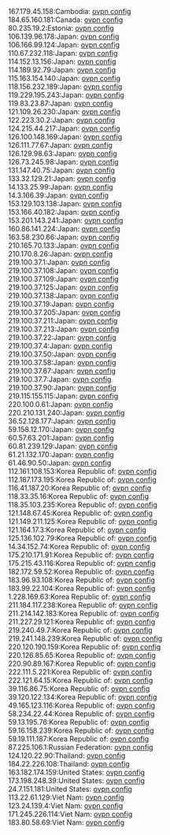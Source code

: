 167.179.45.158:Cambodia: [ovpn config](vpn/167_179_45_158.ovpn)  
184.65.160.181:Canada: [ovpn config](vpn/184_65_160_181.ovpn)  
80.235.19.2:Estonia: [ovpn config](vpn/80_235_19_2.ovpn)  
106.139.96.178:Japan: [ovpn config](vpn/106_139_96_178.ovpn)  
106.166.99.124:Japan: [ovpn config](vpn/106_166_99_124.ovpn)  
110.67.232.118:Japan: [ovpn config](vpn/110_67_232_118.ovpn)  
114.152.13.156:Japan: [ovpn config](vpn/114_152_13_156.ovpn)  
114.189.92.79:Japan: [ovpn config](vpn/114_189_92_79.ovpn)  
115.163.154.140:Japan: [ovpn config](vpn/115_163_154_140.ovpn)  
118.156.232.189:Japan: [ovpn config](vpn/118_156_232_189.ovpn)  
119.229.195.243:Japan: [ovpn config](vpn/119_229_195_243.ovpn)  
119.83.23.87:Japan: [ovpn config](vpn/119_83_23_87.ovpn)  
121.109.26.230:Japan: [ovpn config](vpn/121_109_26_230.ovpn)  
122.223.30.2:Japan: [ovpn config](vpn/122_223_30_2.ovpn)  
124.215.44.217:Japan: [ovpn config](vpn/124_215_44_217.ovpn)  
126.100.148.169:Japan: [ovpn config](vpn/126_100_148_169.ovpn)  
126.111.77.67:Japan: [ovpn config](vpn/126_111_77_67.ovpn)  
126.129.98.63:Japan: [ovpn config](vpn/126_129_98_63.ovpn)  
126.73.245.98:Japan: [ovpn config](vpn/126_73_245_98.ovpn)  
131.147.40.75:Japan: [ovpn config](vpn/131_147_40_75.ovpn)  
133.32.129.21:Japan: [ovpn config](vpn/133_32_129_21.ovpn)  
14.133.25.99:Japan: [ovpn config](vpn/14_133_25_99.ovpn)  
14.3.166.39:Japan: [ovpn config](vpn/14_3_166_39.ovpn)  
153.129.103.138:Japan: [ovpn config](vpn/153_129_103_138.ovpn)  
153.166.40.182:Japan: [ovpn config](vpn/153_166_40_182.ovpn)  
153.201.143.241:Japan: [ovpn config](vpn/153_201_143_241.ovpn)  
160.86.141.224:Japan: [ovpn config](vpn/160_86_141_224.ovpn)  
163.58.230.66:Japan: [ovpn config](vpn/163_58_230_66.ovpn)  
210.165.70.133:Japan: [ovpn config](vpn/210_165_70_133.ovpn)  
210.170.8.26:Japan: [ovpn config](vpn/210_170_8_26.ovpn)  
219.100.37.1:Japan: [ovpn config](vpn/219_100_37_1.ovpn)  
219.100.37.108:Japan: [ovpn config](vpn/219_100_37_108.ovpn)  
219.100.37.109:Japan: [ovpn config](vpn/219_100_37_109.ovpn)  
219.100.37.125:Japan: [ovpn config](vpn/219_100_37_125.ovpn)  
219.100.37.138:Japan: [ovpn config](vpn/219_100_37_138.ovpn)  
219.100.37.19:Japan: [ovpn config](vpn/219_100_37_19.ovpn)  
219.100.37.205:Japan: [ovpn config](vpn/219_100_37_205.ovpn)  
219.100.37.211:Japan: [ovpn config](vpn/219_100_37_211.ovpn)  
219.100.37.213:Japan: [ovpn config](vpn/219_100_37_213.ovpn)  
219.100.37.22:Japan: [ovpn config](vpn/219_100_37_22.ovpn)  
219.100.37.4:Japan: [ovpn config](vpn/219_100_37_4.ovpn)  
219.100.37.50:Japan: [ovpn config](vpn/219_100_37_50.ovpn)  
219.100.37.58:Japan: [ovpn config](vpn/219_100_37_58.ovpn)  
219.100.37.67:Japan: [ovpn config](vpn/219_100_37_67.ovpn)  
219.100.37.7:Japan: [ovpn config](vpn/219_100_37_7.ovpn)  
219.100.37.90:Japan: [ovpn config](vpn/219_100_37_90.ovpn)  
219.115.155.115:Japan: [ovpn config](vpn/219_115_155_115.ovpn)  
220.100.0.61:Japan: [ovpn config](vpn/220_100_0_61.ovpn)  
220.210.131.240:Japan: [ovpn config](vpn/220_210_131_240.ovpn)  
36.52.128.177:Japan: [ovpn config](vpn/36_52_128_177.ovpn)  
59.158.12.170:Japan: [ovpn config](vpn/59_158_12_170.ovpn)  
60.57.63.201:Japan: [ovpn config](vpn/60_57_63_201.ovpn)  
60.81.239.129:Japan: [ovpn config](vpn/60_81_239_129.ovpn)  
61.21.132.170:Japan: [ovpn config](vpn/61_21_132_170.ovpn)  
61.46.90.50:Japan: [ovpn config](vpn/61_46_90_50.ovpn)  
112.161.108.153:Korea Republic of: [ovpn config](vpn/112_161_108_153.ovpn)  
112.187.173.195:Korea Republic of: [ovpn config](vpn/112_187_173_195.ovpn)  
116.41.187.20:Korea Republic of: [ovpn config](vpn/116_41_187_20.ovpn)  
118.33.35.16:Korea Republic of: [ovpn config](vpn/118_33_35_16.ovpn)  
118.35.103.235:Korea Republic of: [ovpn config](vpn/118_35_103_235.ovpn)  
121.148.67.45:Korea Republic of: [ovpn config](vpn/121_148_67_45.ovpn)  
121.149.211.125:Korea Republic of: [ovpn config](vpn/121_149_211_125.ovpn)  
121.164.17.3:Korea Republic of: [ovpn config](vpn/121_164_17_3.ovpn)  
125.136.102.79:Korea Republic of: [ovpn config](vpn/125_136_102_79.ovpn)  
14.34.152.74:Korea Republic of: [ovpn config](vpn/14_34_152_74.ovpn)  
175.210.171.91:Korea Republic of: [ovpn config](vpn/175_210_171_91.ovpn)  
175.215.43.116:Korea Republic of: [ovpn config](vpn/175_215_43_116.ovpn)  
182.172.59.52:Korea Republic of: [ovpn config](vpn/182_172_59_52.ovpn)  
183.96.93.108:Korea Republic of: [ovpn config](vpn/183_96_93_108.ovpn)  
183.99.22.104:Korea Republic of: [ovpn config](vpn/183_99_22_104.ovpn)  
1.228.169.63:Korea Republic of: [ovpn config](vpn/1_228_169_63.ovpn)  
211.184.117.238:Korea Republic of: [ovpn config](vpn/211_184_117_238.ovpn)  
211.214.142.183:Korea Republic of: [ovpn config](vpn/211_214_142_183.ovpn)  
211.227.29.121:Korea Republic of: [ovpn config](vpn/211_227_29_121.ovpn)  
219.240.49.7:Korea Republic of: [ovpn config](vpn/219_240_49_7.ovpn)  
219.241.148.239:Korea Republic of: [ovpn config](vpn/219_241_148_239.ovpn)  
220.120.190.159:Korea Republic of: [ovpn config](vpn/220_120_190_159.ovpn)  
220.126.85.65:Korea Republic of: [ovpn config](vpn/220_126_85_65.ovpn)  
220.90.89.167:Korea Republic of: [ovpn config](vpn/220_90_89_167.ovpn)  
222.111.5.221:Korea Republic of: [ovpn config](vpn/222_111_5_221.ovpn)  
222.121.64.15:Korea Republic of: [ovpn config](vpn/222_121_64_15.ovpn)  
39.116.86.75:Korea Republic of: [ovpn config](vpn/39_116_86_75.ovpn)  
39.120.122.134:Korea Republic of: [ovpn config](vpn/39_120_122_134.ovpn)  
49.165.123.116:Korea Republic of: [ovpn config](vpn/49_165_123_116.ovpn)  
58.234.22.44:Korea Republic of: [ovpn config](vpn/58_234_22_44.ovpn)  
59.13.195.76:Korea Republic of: [ovpn config](vpn/59_13_195_76.ovpn)  
59.16.158.239:Korea Republic of: [ovpn config](vpn/59_16_158_239.ovpn)  
59.19.111.187:Korea Republic of: [ovpn config](vpn/59_19_111_187.ovpn)  
87.225.106.1:Russian Federation: [ovpn config](vpn/87_225_106_1.ovpn)  
124.120.22.90:Thailand: [ovpn config](vpn/124_120_22_90.ovpn)  
184.22.226.108:Thailand: [ovpn config](vpn/184_22_226_108.ovpn)  
163.182.174.159:United States: [ovpn config](vpn/163_182_174_159.ovpn)  
173.198.248.39:United States: [ovpn config](vpn/173_198_248_39.ovpn)  
24.7.151.181:United States: [ovpn config](vpn/24_7_151_181.ovpn)  
113.22.61.129:Viet Nam: [ovpn config](vpn/113_22_61_129.ovpn)  
123.24.139.4:Viet Nam: [ovpn config](vpn/123_24_139_4.ovpn)  
171.245.226.114:Viet Nam: [ovpn config](vpn/171_245_226_114.ovpn)  
183.80.58.69:Viet Nam: [ovpn config](vpn/183_80_58_69.ovpn)  
